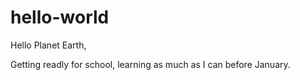 # hello-world
Hello Planet Earth,

Getting readly for school, learning as much as I can 
before January.
